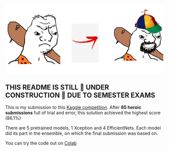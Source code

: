 <img src="images/memelord.jpg">

## THIS README IS STILL 🚧 UNDER CONSTRUCTION 🚧 DUE TO SEMESTER EXAMS
This is my submission to this <a href="https://www.kaggle.com/c/detect-pneumonia-fall-2020">Kaggle competition</a>. After **85 heroic submissions** full of trial and error, this solution achieved the highest score (86.1%) 

There are 5 pretrained models, 1 Xception and 4 EfficientNets. Each model did its part in the ensemble, on which the final submission was based on.

You can try the code out on <a href="https://colab.research.google.com/drive/14xSD5mXPMSCAknmjm-bRVU-ohxbtDcXM?usp=sharing">Colab</a>
